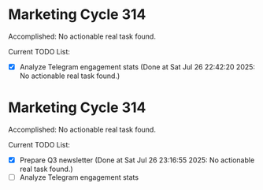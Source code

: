 # Marketing Cycle 314

Accomplished: No actionable real task found.

Current TODO List:

- [x] Analyze Telegram engagement stats  (Done at Sat Jul 26 22:42:20 2025: No actionable real task found.)

# Marketing Cycle 314

Accomplished: No actionable real task found.

Current TODO List:

- [x] Prepare Q3 newsletter  (Done at Sat Jul 26 23:16:55 2025: No actionable real task found.)
- [ ] Analyze Telegram engagement stats